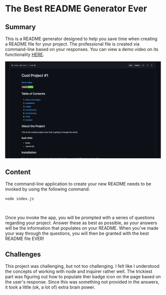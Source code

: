 <h1>
    The Best README Generator Ever
</h1>

<h2>
    Summary
</h2>

<p>
    This is a README generator designed to help you save time when creating a README file for your project. The professional file is created via command-line based on your responses. You can view a demo video on its functionality <a href="https://youtu.be/5-eObkIZGC4">HERE</a>.
</p>

<img src="Screen Shot 2020-12-14 at 1.56.19 PM.png">

<h2>
    Content
</h2>

<p>
    The command-line application to create your new README needs to be invoked by using the following command:

    node index.js
</p>
<br>
<p>
    Once you invoke the app, you will be prompted with a series of questions regarding your project. Answer these as best as possible, as your answers will be the information that populates on your README. When you've made your way through the questions, you will then be granted with the best README file EVER!

</p>

<h2>
    Challenges
</h2>

<p>
    This project was challenging, but not too challenging. I felt like I understood the concepts of working with node and inquirer rather well. The trickiest part was figuring out how to populate ther badge icon on the page based on the user's response. Since this was something not provided in the answers, it took a little (ok, a lot of) extra brain power.
</p>

